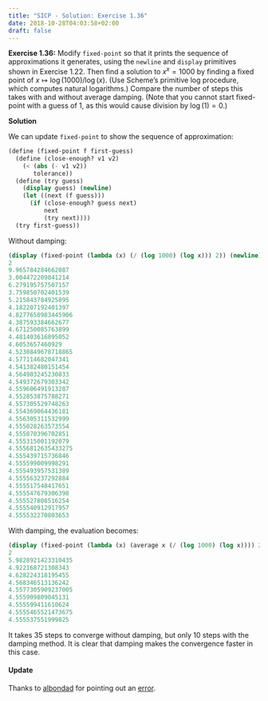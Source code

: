 ```yaml
---
title: "SICP - Solution: Exercise 1.36"
date: 2018-10-28T04:03:58+02:00
draft: false
---
```


**Exercise 1.36:** Modify `fixed-point` so that it prints the sequence of approximations it generates, using the `newline` and `display` primitives shown in Exercise 1.22. Then find a solution to ${x^x=1000}$ by finding a fixed point of $x\mapsto{\log(1000)/\log(x)}$. (Use Scheme’s primitive log procedure, which computes natural logarithms.) Compare the number of steps this takes with and without average damping. (Note that you cannot start fixed-point with a guess of 1, as this would cause division by ${\log(1)=0}$.)

**Solution**

We can update `fixed-point` to show the sequence of approximation:

```scheme
(define (fixed-point f first-guess)
  (define (close-enough? v1 v2)
    (< (abs (- v1 v2))
       tolerance))
  (define (try guess)
    (display guess) (newline)
    (let ((next (f guess)))
      (if (close-enough? guess next)
          next
          (try next))))
  (try first-guess))
```

Without damping:

```scheme
(display (fixed-point (lambda (x) (/ (log 1000) (log x))) 2)) (newline)
2
9.965784284662087
3.004472209841214
6.279195757507157
3.759850702401539
5.215843784925895
4.182207192401397
4.8277650983445906
4.387593384662677
4.671250085763899
4.481403616895052
4.6053657460929
4.5230849678718865
4.577114682047341
4.541382480151454
4.564903245230833
4.549372679303342
4.559606491913287
4.552853875788271
4.557305529748263
4.554369064436181
4.556305311532999
4.555028263573554
4.555870396702851
4.555315001192079
4.5556812635433275
4.555439715736846
4.555599009998291
4.555493957531389
4.555563237292884
4.555517548417651
4.555547679306398
4.555527808516254
4.555540912917957
4.555532270803653
```

With damping, the evaluation becomes:

```scheme
(display (fixed-point (lambda (x) (average x (/ (log 1000) (log x)))) 2)) (newline)
2
5.9828921423310435
4.922168721308343
4.628224318195455
4.568346513136242
4.5577305909237005
4.555909809045131
4.555599411610624
4.5555465521473675
4.555537551999825
```

It takes 35 steps to converge without damping, but only 10 steps with the damping method. It is clear that damping makes the convergence faster in this case.

#### Update

Thanks to [albondad](https://github.com/albondad) for pointing out an [error](https://github.com/sgignoux/codology.net/issues/2).